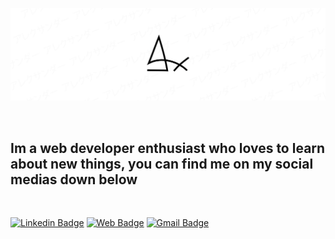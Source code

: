 ![Banner Image](./public/img/banners/github_cover.png)

<br/>

## Im a web developer enthusiast who loves to learn about new things, you can find me on my social medias down below

<br/>

[![Linkedin Badge](https://img.shields.io/badge/Alexander_Mamani-0077B5?style=for-the-badge&logo=linkedin&logoColor=white&link=https://www.linkedin.com/in/alexander-mamani)](https://www.linkedin.com/in/alexander-mamani)
[![Web Badge](https://img.shields.io/badge/my_porfolio-000000?style=for-the-badge&logo=Vercel&logoColor=white&link=https://alexqs96.vercel.app)](https://alexqs96.vercel.app)
[![Gmail Badge](https://img.shields.io/badge/alexander.mamani.dev@gmail.com-D14836?style=for-the-badge&logo=gmail&logoColor=white&link=mailto:alexander.mamani.dev@gmail.com)](mailto:alexander.mamani.dev@gmail.com)